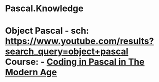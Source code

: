 # Pascal.Knowledge
# Object Pascal - sch: https://www.youtube.com/results?search_query=object+pascal Course: - [Coding in Pascal in The Modern Age](https://youtu.be/8UJNQt8DAWE)
